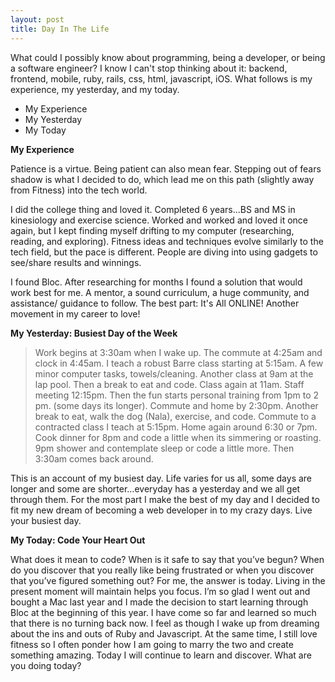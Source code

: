 ```yaml
---
layout: post
title: Day In The Life
---
```


What could I possibly know about programming, being a developer, or being a software engineer? I know I can't stop thinking about it: backend, frontend, mobile, ruby, rails, css, html, javascript, iOS. What follows is my experience, my yesterday, and my today.

* My Experience
* My Yesterday
* My Today

**My Experience**

Patience is a virtue. Being patient can also mean fear. Stepping out of fears shadow is what I decided to do, which lead me on this path (slightly away from Fitness) into the tech world.

I did the college thing and loved it. Completed 6 years...BS and MS in kinesiology and exercise science. Worked and worked and loved it once again, but I kept finding myself drifting to my computer (researching, reading, and exploring). Fitness ideas and techniques evolve similarly to the tech field, but the pace is different. People are diving into using gadgets to see/share results and winnings.

I found Bloc. After researching for months I found a solution that would work best for me. A mentor, a sound curriculum, a huge community, and assistance/ guidance to follow. The best part: It's All ONLINE! Another movement in my career to love!

**My Yesterday: Busiest Day of the Week**

>Work begins at 3:30am when I wake up.
The commute at 4:25am and clock in 4:45am.
I teach a robust Barre class starting at 5:15am.
A few minor computer tasks, towels/cleaning.
Another class at 9am at the lap pool.
Then a break to eat and code.
Class again at 11am.
Staff meeting 12:15pm.
Then the fun starts personal training from 1pm to 2 pm. (some days its longer).
Commute and home by 2:30pm.
Another break to eat, walk the dog (Nala), exercise, and code.
Commute to a contracted class I teach at 5:15pm.
Home again around 6:30 or 7pm.
Cook dinner for 8pm and code a little when its simmering or roasting.
9pm shower and contemplate sleep or code a little more.
Then 3:30am comes back around.

This is an account of my busiest day. Life varies for us all, some days are longer and some are shorter…everyday has a yesterday and we all get through them. For the most part I make the best of my day and I decided to fit my new dream of becoming a web developer in to my crazy days. Live your busiest day.

**My Today: Code Your Heart Out**

What does it mean to code? When is it safe to say that you’ve begun? When do you discover that you really like being frustrated or when you discover that you’ve figured something out? For me, the answer is today. Living in the present moment will maintain helps you focus. I’m so glad I went out and bought a Mac last year and I made the decision to start learning through Bloc at the beginning of this year. I have come so far and learned so much that there is no turning back now. I feel as though I wake up from dreaming about the ins and outs of Ruby and Javascript. At the same time, I still love fitness so I often ponder how I am going to marry the two and create something amazing. Today I will continue to learn and discover. What are you doing today?
